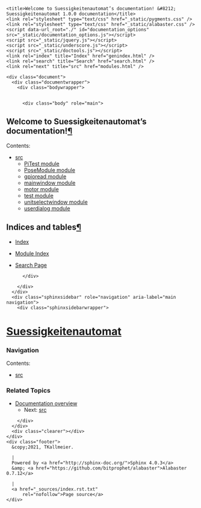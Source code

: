 
<!DOCTYPE html>

<html>
  <head>
    <meta charset="utf-8" />
    <meta name="viewport" content="width=device-width, initial-scale=1.0" /><meta name="generator" content="Docutils 0.17.1: http://docutils.sourceforge.net/" />

    <title>Welcome to Suessigkeitenautomat’s documentation! &#8212; Suessigkeitenautomat 1.0.0 documentation</title>
    <link rel="stylesheet" type="text/css" href="_static/pygments.css" />
    <link rel="stylesheet" type="text/css" href="_static/alabaster.css" />
    <script data-url_root="./" id="documentation_options" src="_static/documentation_options.js"></script>
    <script src="_static/jquery.js"></script>
    <script src="_static/underscore.js"></script>
    <script src="_static/doctools.js"></script>
    <link rel="index" title="Index" href="genindex.html" />
    <link rel="search" title="Search" href="search.html" />
    <link rel="next" title="src" href="modules.html" />
   
  <link rel="stylesheet" href="_static/custom.css" type="text/css" />
  
  
  <meta name="viewport" content="width=device-width, initial-scale=0.9, maximum-scale=0.9" />

  </head><body>
  

    <div class="document">
      <div class="documentwrapper">
        <div class="bodywrapper">
          

          <div class="body" role="main">
            
  <section id="welcome-to-suessigkeitenautomat-s-documentation">
<h1>Welcome to Suessigkeitenautomat’s documentation!<a class="headerlink" href="#welcome-to-suessigkeitenautomat-s-documentation" title="Permalink to this headline">¶</a></h1>
<div class="toctree-wrapper compound">
<p class="caption"><span class="caption-text">Contents:</span></p>
<ul>
<li class="toctree-l1"><a class="reference internal" href="./modules.html">src</a><ul>
<li class="toctree-l2"><a class="reference internal" href="./PiTest.html">PiTest module</a></li>
<li class="toctree-l2"><a class="reference internal" href="./PoseModule.html">PoseModule module</a></li>
<li class="toctree-l2"><a class="reference internal" href="./gpioread.html">gpioread module</a></li>
<li class="toctree-l2"><a class="reference internal" href="./mainwindow.html">mainwindow module</a></li>
<li class="toctree-l2"><a class="reference internal" href="./motor.html">motor module</a></li>
<li class="toctree-l2"><a class="reference internal" href="./test.html">test module</a></li>
<li class="toctree-l2"><a class="reference internal" href="./unitselectwindow.html">unitselectwindow module</a></li>
<li class="toctree-l2"><a class="reference internal" href="./userdialog.html">userdialog module</a></li>
</ul>
</li>
</ul>
</div>
</section>
<section id="indices-and-tables">
<h1>Indices and tables<a class="headerlink" href="#indices-and-tables" title="Permalink to this headline">¶</a></h1>
<ul class="simple">
<li><p><a class="reference internal" href="./genindex.html"><span class="std std-ref">Index</span></a></p></li>
<li><p><a class="reference internal" href="./py-modindex.html"><span class="std std-ref">Module Index</span></a></p></li>
<li><p><a class="reference internal" href="./search.html"><span class="std std-ref">Search Page</span></a></p></li>
</ul>
</section>


          </div>
          
        </div>
      </div>
      <div class="sphinxsidebar" role="navigation" aria-label="main navigation">
        <div class="sphinxsidebarwrapper">
<h1 class="logo"><a href="#">Suessigkeitenautomat</a></h1>








<h3>Navigation</h3>
<p class="caption"><span class="caption-text">Contents:</span></p>
<ul>
<li class="toctree-l1"><a class="reference internal" href="./modules.html">src</a></li>
</ul>

<div class="relations">
<h3>Related Topics</h3>
<ul>
  <li><a href="#">Documentation overview</a><ul>
      <li>Next: <a href="./modules.html" title="next chapter">src</a></li>
  </ul></li>
</ul>
</div>
<div id="searchbox" style="display: none" role="search">
  <h3 id="searchlabel">Quick search</h3>
    <div class="searchformwrapper">
    <form class="search" action="./search.html" method="get">
      <input type="text" name="q" aria-labelledby="searchlabel" />
      <input type="submit" value="Go" />
    </form>
    </div>
</div>
<script>$('#searchbox').show(0);</script>








        </div>
      </div>
      <div class="clearer"></div>
    </div>
    <div class="footer">
      &copy;2021, TKallmeier.
      
      |
      Powered by <a href="http://sphinx-doc.org/">Sphinx 4.0.3</a>
      &amp; <a href="https://github.com/bitprophet/alabaster">Alabaster 0.7.12</a>
      
      |
      <a href="_sources/index.rst.txt"
          rel="nofollow">Page source</a>
    </div>

    

    
  </body>
</html>
